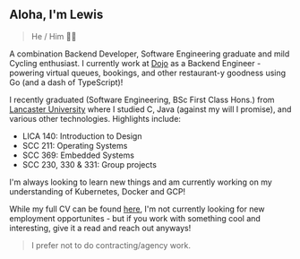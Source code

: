 <!--
Copyright Lewis Miller 2022.

This work is licensed under the CC-BY-SA-4.0 license available at
https://github.com/nightmarlin/nightmarlin/blob/main/LICENSE
-->

## Aloha, I'm Lewis

> He / Him 🏳️‍🌈

A combination Backend Developer, Software Engineering graduate and mild Cycling
enthusiast. I currently work at [Dojo](https://dojo.tech/) as a Backend
Engineer - powering virtual queues, bookings, and other restaurant-y goodness
using Go (and a dash of TypeScript)!

I recently graduated (Software Engineering, BSc First Class Hons.) from
[Lancaster University](https://www.lancaster.ac.uk/study/undergraduate/courses/software-engineering-bsc-hons-g602/)
where I studied C, Java (against my will I promise), and various other
technologies. Highlights include:

- LICA 140: Introduction to Design
- SCC 211: Operating Systems
- SCC 369: Embedded Systems
- SCC 230, 330 & 331: Group projects

I'm always looking to learn new things and am currently working on my
understanding of Kubernetes, Docker and GCP!

While my full CV can be found [here](./cv.md), I'm not currently looking for new
employment opportunites - but if you work with something cool and interesting,
give it a read and reach out anyways!

> I prefer not to do contracting/agency work.

<a style="display:none" rel="me" href="https://tech.lgbt/@nightmarlin">mastodon ownership verification</a>

<!-- markdownlint-disable-file MD026 MD041 MD033 -->
